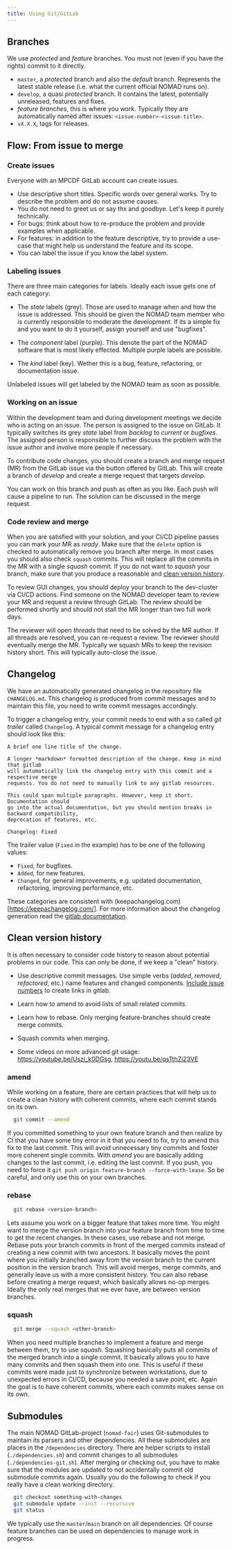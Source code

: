 ```yaml
---
title: Using Git/GitLab
---
```


## Branches

We use *protected* and *feature* branches. You must not (even if you have
the rights) commit to it directly.

- `master`, a *protected* branch and also the *default* branch. Represents the latest stable
release (i.e. what the current official NOMAD runs on).
- `develop`, a quasi *protected* branch. It contains the latest, potentially
unreleased, features and fixes.
- *feature branches*, this is where you work. Typically they are automatically
named after issues: `<issue-number>-<issue-title>`.
- `vX.X.X`, tags for releases.


## Flow: From issue to merge

### Create issues

Everyone with an MPCDF GitLab account can create issues.

- Use descriptive short titles. Specific words over general works. Try to describe
the problem and do not assume causes.
- You do not need to greet us or say thx and goodbye. Let's keep it purely technically.
- For bugs: think about how to re-produce the problem and provide examples when applicable.
- For features: in addition to the feature descriptive, try to provide a use-case that
might help us understand the feature and its scope.
- You can label the issue if you know the label system.

### Labeling issues

There are three main categories for labels. Ideally each issue gets one of each category:

- The *state* labels (grey). Those are used to manage when and how the issue is addressed.
This should be given the NOMAD team member who is currently responsible to moderate the
development. If its a simple fix and you want to do it yourself, assign yourself and use
"bugfixes".

- The *component* label (purple). This denote the part of the NOMAD software that is
most likely effected. Multiple purple labels are possible.

- The *kind* label (key). Wether this is a bug, feature, refactoring, or documentation issue.

Unlabeled issues will get labeled by the NOMAD team as soon as possible.


### Working on an issue

Within the development team and during development meetings we decide who is acting on
an issue. The person is assigned to the issue on GitLab. It typically switches its grey *state* label
from *backlog* to *current* or *bugfixes*. The assigned person is responsible to further
discuss the problem with the issue author and involve more people if necessary.

To contribute code changes, you should create a branch and merge request (MR) from the
GitLab issue via the button offered by GitLab. This will create a branch of *develop* and
create a merge request that targets *develop*.

You can work on this branch and push as often as you like. Each push will cause a pipeline
to run. The solution can be discussed in the merge request.


### Code review and merge

When you are satisfied with your solution, and your CI/CD pipeline passes you can mark your MR as *ready*.
Make sure that the `delete` option is checked to automatically remove you branch after
merge. In most cases you should also check `squash` commits. This will replace all the
commits in the MR with a single *squash* commit. If you do not want to *squash* your
branch, make sure that you produce a reasonable and [clean version history](#clean-version-history).

To review GUI changes, you should deploy your branch to the dev-cluster via CI/CD actions.
Find someone on the NOMAD developer team to review your MR and request a review through
GitLab. The review should be performed shortly and should not stall the MR longer than
two full work days.

The reviewer will open *threads* that need to be solved by the MR author. If all
threads are resolved, you can re-request a review. The reviewer should eventually merge
the MR. Typically we squash MRs to keep the revision history short.
This will typically auto-close the issue.

## Changelog

We have an automatically generated changelog in the repository file `CHANGELOG.md`.
This changelog is produced from commit messages and to maintain this file, you
need to write commit messages accordingly.

To trigger a changelog entry, your commit needs to end with a so called *git trailer*
called `Changelog`. A typical commit message for a changelog entry should look like this:

```
A brief one line title of the change.

A longer *markdown* formatted description of the change. Keep in mind that gitlab
will automatically link the changelog entry with this commit and a respective merge
requests. You do not need to manually link to any gitlab resources.

This could span multiple paragraphs. However, keep it short. Documentation should
go into the actual documentation, but you should mention breaks in backward compatibility,
deprecation of features, etc.

Changelog: Fixed
```

The trailer value (`Fixed` in the example) has to be one of the following values:

- `Fixed`, for bugfixes.
- `Added`, for new features.
- `Changed`, for general improvements, e.g. updated documentation, refactoring,
improving performance, etc.

These categories are consistent with (keepachangelog.com)[https://keepachangelog.com/].
For more information about the changelog generation read the [gitlab documentation](https://docs.gitlab.com/ee/api/repositories.html#add-changelog-data-to-a-changelog-file).


## Clean version history

It is often necessary to consider code history to reason about potential problems in
our code. This can only be done, if we keep a "clean" history.

- Use descriptive commit messages. Use simple verbs (*added*, *removed*, *refactored*, etc.)
name features and changed components. [Include issue numbers](https://docs.gitlab.com/ee/user/project/issues/crosslinking_issues.html)
to create links in gitlab.

- Learn how to amend to avoid lists of small related commits.

- Learn how to rebase. Only merging feature-branches should create merge commits.

- Squash commits when merging.

- Some videos on more advanced git usage: https://youtube.be/Uszj_k0DGsg, https://youtu.be/qsTthZi23VE

### amend
While working on a feature, there are certain practices that will help us to create
a clean history with coherent commits, where each commit stands on its own.

```sh
  git commit --amend
```

If you committed something to your own feature branch and then realize by CI that you have
some tiny error in it that you need to fix, try to amend this fix to the last commit.
This will avoid unnecessary tiny commits and foster more coherent single commits. With *amend*
you are basically adding changes to the last commit, i.e. editing the last commit. If
you push, you need to force it `git push origin feature-branch --force-with-lease`. So be careful, and
only use this on your own branches.

### rebase
```sh
  git rebase <version-branch>
```

Lets assume you work on a bigger feature that takes more time. You might want to merge
the version branch into your feature branch from time to time to get the recent changes.
In these cases, use rebase and not merge. Rebase puts your branch commits in front of the
merged commits instead of creating a new commit with two ancestors. It basically moves the
point where you initially branched away from the version branch to the current position in
the version branch. This will avoid merges, merge commits, and generally leave us with a
more consistent history.  You can also rebase before creating a merge request, which basically
allows no-op merges. Ideally the only real merges that we ever have, are between
version branches.


### squash
```sh
  git merge --squash <other-branch>
```

When you need multiple branches to implement a feature and merge between them, try to
use *squash*. Squashing basically puts all commits of the merged branch into a single commit.
It basically allows you to have many commits and then squash them into one. This is useful
if these commits were made just to synchronize between workstations, due to
unexpected errors in CI/CD, because you needed a save point, etc. Again the goal is to have
coherent commits, where each commits makes sense on its own.


## Submodules


The main NOMAD GitLab-project (`nomad-fair`) uses Git-submodules to maintain its
parsers and other dependencies. All these submodules are places in the `/dependencies`
directory. There are helper scripts to install (`./dependencies.sh`) and
commit changes to all submodules (`./dependencies-git.sh`). After merging or checking out,
you have to make sure that the modules are updated to not accidentally commit old
submodule commits again. Usually you do the following to check if you really have a
clean working directory.

```sh
  git checkout something-with-changes
  git submodule update --init --recursive
  git status
```

We typically use the `master`/`main` branch on all dependencies. Of course feature branches
can be used on dependencies to manage work in progress.

